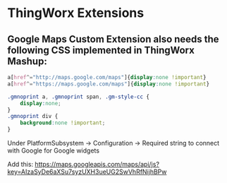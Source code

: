 # ThingWorx Extensions 

## Google Maps Custom Extension also needs the following CSS implemented in ThingWorx Mashup:
```CSS
a[href^="http://maps.google.com/maps"]{display:none !important}
a[href^="https://maps.google.com/maps"]{display:none !important}

.gmnoprint a, .gmnoprint span, .gm-style-cc {
    display:none;
}
.gmnoprint div {
    background:none !important;
}
```

Under PlatformSubsystem -> Configuration -> Required string to connect with Google for Google widgets

Add this: https://maps.googleapis.com/maps/api/js?key=AIzaSyDe6aXSu7syzUXH3ueUG2SwVhRfNijhBPw